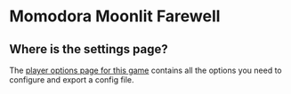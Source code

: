 # Momodora Moonlit Farewell

## Where is the settings page?
The [player options page for this game](../player-options) contains all the options you need to configure and export a config file.
